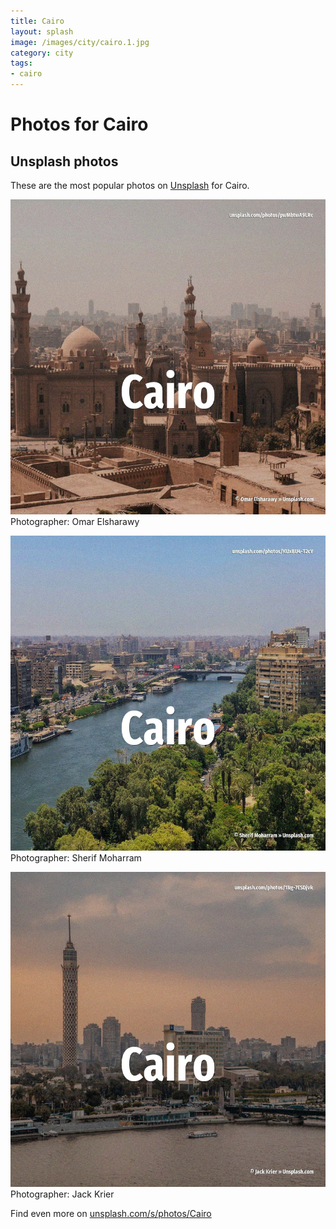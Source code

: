 ```yaml
---
title: Cairo
layout: splash
image: /images/city/cairo.1.jpg
category: city
tags:
- cairo
---
```

# Photos for Cairo
 
## Unsplash photos
These are the most popular photos on [Unsplash](https://unsplash.com) for Cairo.
 
![Cairo](/images/city/cairo.1.jpg)
Photographer:  Omar Elsharawy
 
![Cairo](/images/city/cairo.2.jpg)
Photographer:  Sherif Moharram
 
![Cairo](/images/city/cairo.3.jpg)
Photographer:  Jack Krier
 
Find even more on [unsplash.com/s/photos/Cairo](https://unsplash.com/s/photos/Cairo)
 
